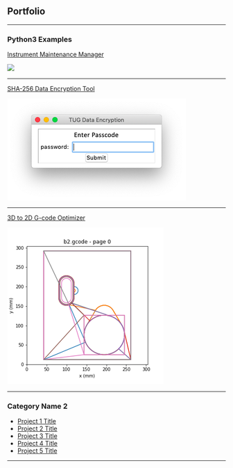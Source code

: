 ## Portfolio

---

### Python3 Examples

[Instrument Maintenance Manager](/instrument_mgr)

<img src="images/dummy_thumbnail.jpg?raw=true"/>

---
[SHA-256 Data Encryption Tool](/data_encryption)

<img src="images/encrypter1.png"/>

---
[3D to 2D G-code Optimizer](/3d_2d.md)

<img src="images/pyplot.png"/>

---

### Category Name 2

- [Project 1 Title](http://example.com/)
- [Project 2 Title](http://example.com/)
- [Project 3 Title](http://example.com/)
- [Project 4 Title](http://example.com/)
- [Project 5 Title](http://example.com/)

---
